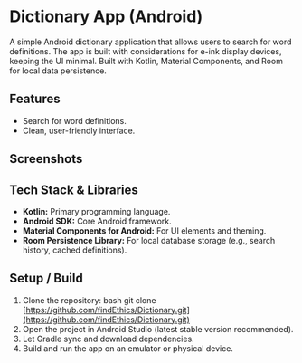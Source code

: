 # Dictionary App (Android)

A simple Android dictionary application that allows users to search for word definitions. The app is built with considerations for e-ink display devices, keeping the UI minimal. Built with Kotlin, 
Material Components, and Room for local data persistence.

## Features

*   Search for word definitions.
*   Clean, user-friendly interface.

## Screenshots

## Tech Stack & Libraries

*   **Kotlin:** Primary programming language.
*   **Android SDK:** Core Android framework.
*   **Material Components for Android:** For UI elements and theming.
*   **Room Persistence Library:** For local database storage (e.g., search history, cached definitions).

## Setup / Build

1.  Clone the repository:
    bash git clone [https://github.com/findEthics/Dictionary.git](https://github.com/findEthics/Dictionary.git)
2.  Open the project in Android Studio (latest stable version recommended).
3.  Let Gradle sync and download dependencies.
4.  Build and run the app on an emulator or physical device.
